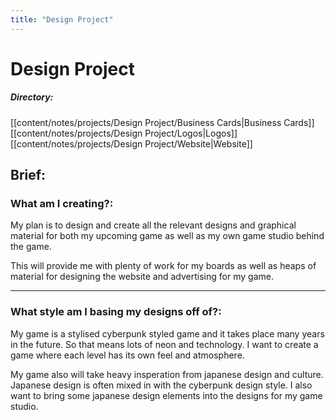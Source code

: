 ```yaml
---
title: "Design Project"
---
```


# Design Project

##### Directory:
[[content/notes/projects/Design Project/Business Cards|Business Cards]]
[[content/notes/projects/Design Project/Logos|Logos]]
[[content/notes/projects/Design Project/Website|Website]]

## Brief:

### What am I creating?:
My plan is to design and create all the relevant designs and graphical material for both my upcoming game as well as my own game studio behind the game.

This will provide me with plenty of work for my boards as well as heaps of material for designing the website and advertising for my game.

---

### What style am I basing my designs off of?:
My game is a stylised cyberpunk styled game and it takes place many years in the future. So that means lots of neon and technology. I want to create a game where each level has its own feel and atmosphere.

My game also will take heavy insperation from japanese design and culture. Japanese design is often mixed in with the cyberpunk design style. I also want to bring some japanese design elements into the designs for my game studio.